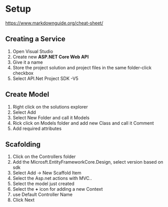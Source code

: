 # Setup


https://www.markdownguide.org/cheat-sheet/


## Creating a Service

1. Open Visual Studio
2. Create new **ASP.NET Core Web API**
3. Give it a name
4. Store the project solution and project files in the same folder-click checkbox
5. Select API.Net Project SDK -V5


## Create Model

1. Right click on the solutions explorer
2. Select Add
3. Select New Folder and call it Models
4. Rick click on Models folder and add new Class and call it Comment
5. Add required attributes


## Scafolding

1. Click on the Controllers folder
2. Add the Microsft.EntityFrameworkCore.Design, select version based on sdk
3. Select Add -> New Scaffold Item
4. Select the Asp.net actions with MVC..
5. Select the model just created
6. Select the **+** icon for adding a new Context
7. use Default Controller Name
8. Click Next